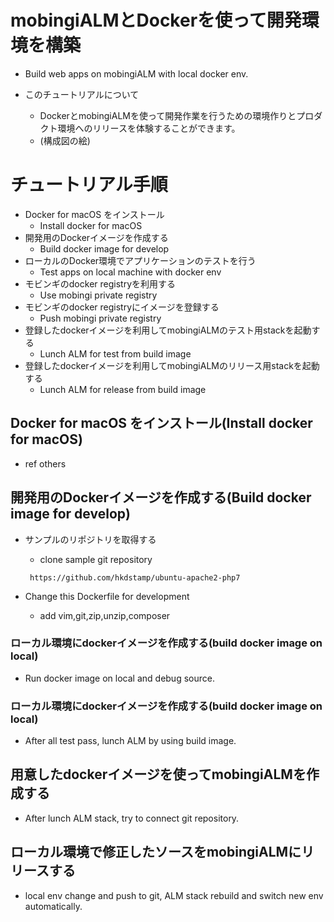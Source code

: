 # mobingiALMとDockerを使って開発環境を構築
 - Build web apps on mobingiALM with local docker env.

 - このチュートリアルについて
   - DockerとmobingiALMを使って開発作業を行うための環境作りとプロダクト環境へのリリースを体験することができます。
   - (構成図の絵)



# チュートリアル手順

 - Docker for macOS をインストール
   - Install docker for macOS
 - 開発用のDockerイメージを作成する
   - Build docker image for develop
 - ローカルのDocker環境でアプリケーションのテストを行う
   - Test apps on local machine with docker env
 - モビンギのdocker registryを利用する
   - Use mobingi private registry
 - モビンギのdocker registryにイメージを登録する
   - Push mobingi private registry
 - 登録したdockerイメージを利用してmobingiALMのテスト用stackを起動する
   - Lunch ALM for test from build image
 - 登録したdockerイメージを利用してmobingiALMのリリース用stackを起動する
   - Lunch ALM for release from build image
 


## Docker for macOS をインストール(Install docker for macOS)
 - ref others

## 開発用のDockerイメージを作成する(Build docker image for develop)
 - サンプルのリポジトリを取得する
   - clone sample git repository
   
   ` https://github.com/hkdstamp/ubuntu-apache2-php7`

 - Change this Dockerfile for development
   - add vim,git,zip,unzip,composer
 
 
### ローカル環境にdockerイメージを作成する(build docker image on local)
 
 - Run docker image on local and debug source.

### ローカル環境にdockerイメージを作成する(build docker image on local)

 - After all test pass, lunch ALM by using build image.

## 用意したdockerイメージを使ってmobingiALMを作成する

 - After lunch ALM stack, try to connect git repository.

## ローカル環境で修正したソースをmobingiALMにリリースする

 - local env change and push to git, ALM stack rebuild and switch new env automatically.
